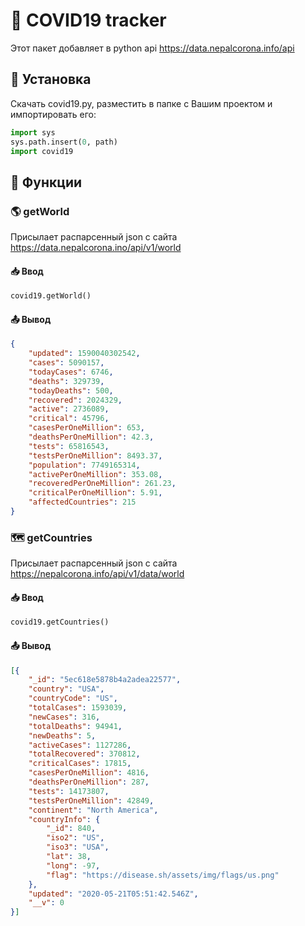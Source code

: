 # 👑 COVID19 tracker
Этот пакет добавляет в python api https://data.nepalcorona.info/api
## 🚀 Установка
Скачать covid19.py, разместить в папке с Вашим проектом и импортировать его:
```python
import sys
sys.path.insert(0, path)
import covid19
```
## 🤖 Функции
### 🌎 getWorld
Присылает распарсенный json c сайта https://data.nepalcorona.ino/api/v1/world
#### 📥 Ввод
```python
covid19.getWorld()
```
#### 📤 Вывод
```json
{
    "updated": 1590040302542,
    "cases": 5090157,
    "todayCases": 6746,
    "deaths": 329739,
    "todayDeaths": 500,
    "recovered": 2024329,
    "active": 2736089,
    "critical": 45796,
    "casesPerOneMillion": 653,
    "deathsPerOneMillion": 42.3,
    "tests": 65816543,
    "testsPerOneMillion": 8493.37,
    "population": 7749165314,
    "activePerOneMillion": 353.08,
    "recoveredPerOneMillion": 261.23,
    "criticalPerOneMillion": 5.91,
    "affectedCountries": 215
}
```
### 🗺 getCountries
Присылает распарсенный json c сайта https://nepalcorona.info/api/v1/data/world
#### 📥 Ввод
```python
covid19.getCountries()
```
#### 📤 Вывод
```json
[{
    "_id": "5ec618e5878b4a2adea22577",
    "country": "USA",
    "countryCode": "US",
    "totalCases": 1593039,
    "newCases": 316,
    "totalDeaths": 94941,
    "newDeaths": 5,
    "activeCases": 1127286,
    "totalRecovered": 370812,
    "criticalCases": 17815,
    "casesPerOneMillion": 4816,
    "deathsPerOneMillion": 287,
    "tests": 14173807,
    "testsPerOneMillion": 42849,
    "continent": "North America",
    "countryInfo": {
        "_id": 840,
        "iso2": "US",
        "iso3": "USA",
        "lat": 38,
        "long": -97,
        "flag": "https://disease.sh/assets/img/flags/us.png"
    },
    "updated": "2020-05-21T05:51:42.546Z",
    "__v": 0
}]
```
